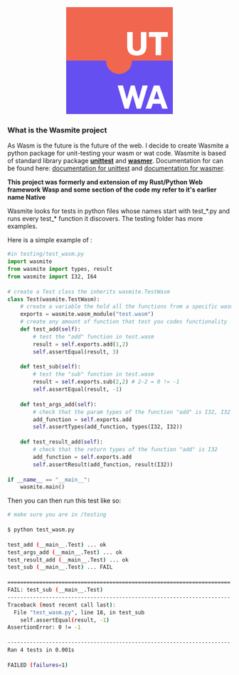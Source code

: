 <p align="center">
  <img src="images/logo.svg"/>
</p> 

### What is the Wasmite project
As Wasm is the future is the future of the web. I decide to create Wasmite a python package for unit-testing your wasm or wat code. Wasmite is based of standard library package **[unittest](https://docs.python.org/3/library/unittest.html)** and
**[wasmer](https://wasmerio.github.io/wasmer-python/api/wasmer/)**. Documentation for can be found here: [documentation for unittest](https://docs.python.org/3/library/unittest.html) and [documentation for wasmer](https://wasmerio.github.io/wasmer-python/api/wasmer/).

**This project was formerly and extension of my Rust/Python Web framework Wasp and some section of the code my refer to it's earlier name Native** 

Wasmite looks for tests in python files whose names start with test_\*.py and runs every test_\* function it discovers. The testing folder has more examples.

Here is a simple example of :
```python
#in testing/test_wasm.py
import wasmite
from wasmite import types, result
from wasmite import I32, I64

# create a Test class the inherits wasmite.TestWasm
class Test(wasmite.TestWasm):
    # create a variable the hold all the functions from a specific wasm file.
    exports = wasmite.wasm_module("test.wasm")
    # create any amount of function that test you codes functionality
    def test_add(self):
        # test the "add" function in test.wasm
        result = self.exports.add(1,2)
        self.assertEqual(result, 3) 
        
    def test_sub(self):
        # test the "sub" function in test.wasm
        result = self.exports.sub(2,2) # 2-2 = 0 != -1
        self.assertEqual(result, -1)

    def test_args_add(self):
        # check that the param types of the function "add" is I32, I32
        add_function = self.exports.add
        self.assertTypes(add_function, types(I32, I32))

    def test_result_add(self):
        # check that the return types of the function "add" is I32
        add_function = self.exports.add
        self.assertResult(add_function, result(I32))
        
if __name__ == "__main__":
    wasmite.main()
```
Then you can then run this test like so:
```bash
# make sure you are in /testing

$ python test_wasm.py

test_add (__main__.Test) ... ok
test_args_add (__main__.Test) ... ok
test_result_add (__main__.Test) ... ok
test_sub (__main__.Test) ... FAIL

======================================================================
FAIL: test_sub (__main__.Test)
----------------------------------------------------------------------
Traceback (most recent call last):
  File "test_wasm.py", line 18, in test_sub
    self.assertEqual(result, -1)
AssertionError: 0 != -1

----------------------------------------------------------------------
Ran 4 tests in 0.001s

FAILED (failures=1)
```

